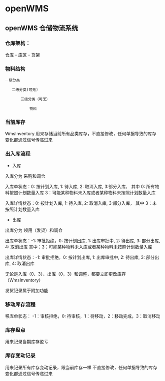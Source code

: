 # openWMS

## openWMS 仓储物流系统

### 仓库架构：

仓库 - 库区 - 货架

### 物料结构

```
一级分类

   二级分类(可无)

       三级分类（可无）

           物料
```

### 当前库存

WmsInventory 用来存储当前所有品类库存，不直接修改，任何单据导致的库存变化都通过信号传递过来

### 出入库流程

* 入库

入库分为 采购和调仓

入库单状态：0: 按计划入库, 1: 待入库, 2: 取消入库, 3:部分入库， 其中 0: 所有物料按照计划数量入库 3：可能某种物料未入库或者某种物料未按照计划数量入库

入库详情状态：0: 按计划入库, 1: 待入库, 2: 取消入库, 3:部分入库， 其中 3：未按照计划数量入库

* 出库

出库分为 领用（发货）和调仓

出库单状态：-1: 审批拒绝，0: 按计划出库, 1: 出库审批中, 2: 待出库, 3: 部分出库, 4: 取消出库 其中：3：可能某种物料未入库或者某种物料未按照计划数量入库

出库详情状态：-1: 审批拒绝，0: 按计划出库, 1: 出库审批中, 2: 待出库, 3: 部分出库, 4: 取消出库

无论是入库（0、3）、出库（0，3）和调整，都要立即更改库存（WmsInventory）

发货记录属于附加功能

### 移动库存流程

移库单状态： -1：审核拒绝，0: 待审核，1：待移动，2：移动完成，3：取消移动

### 库存盘点

用来记录当期库存盈亏

### 库存变动记录

用来记录所有库存变动记录，跟当前库存一样 不直接修改，任何单据导致的库存变化都通过信号传递过来